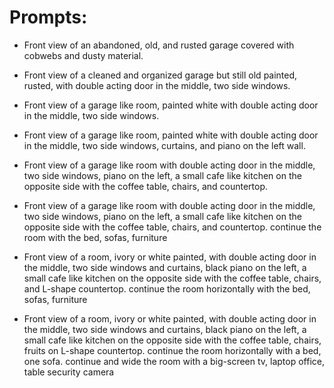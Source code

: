 # Prompts:
- Front view of an abandoned, old, and rusted garage covered with cobwebs and dusty material.

- Front view of a cleaned and organized garage but still old painted, rusted, with double acting door in the middle, two side windows. 

- Front view of a garage like room, painted white with double acting door in the middle, two side windows. 

- Front view of a garage like room, painted white with double acting door in the middle, two side windows, curtains, and piano on the left wall.

- Front view of a garage like room with double acting door in the middle, two side windows, piano on the left, a small cafe like kitchen on the opposite side with the coffee table, chairs, and countertop.

- Front view of a garage like room with double acting door in the middle, two side windows, piano on the left, a small cafe like kitchen on the opposite side with the coffee table, chairs, and countertop. continue the room with the bed, sofas, furniture

- Front view of a room, ivory or white painted, with double acting door in the middle, two side windows and curtains, black piano on the left, a small cafe like kitchen on the opposite side with the coffee table, chairs, and L-shape countertop. continue the room horizontally with the bed, sofas, furniture

- Front view of a room, ivory or white painted, with double acting door in the middle, two side windows and curtains, black piano on the left, a small cafe like kitchen on the opposite side with the coffee table, chairs, fruits on L-shape countertop. continue the room horizontally with a bed, one sofa. continue and wide the room with a big-screen tv, laptop office, table security camera
